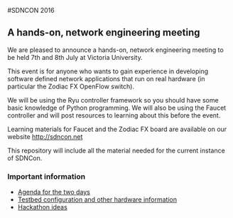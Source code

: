 #SDNCON 2016
## A hands-on, network engineering meeting

We are pleased to announce a hands-on, network engineering meeting to be held 7th and 8th July at Victoria University.

This event is for anyone who wants to gain experience in developing software defined network applications that run on 
real hardware (in particular the Zodiac FX OpenFlow switch).

We will be using the Ryu controller framework so you should have some basic knowledge of Python programming. 
We will also be using the Faucet controller and will post resources to learning about this before the event.

Learning materials for Faucet and the Zodiac FX board are available on our website http://sdncon.net

This repository will include all the material needed for the current instance of SDNCon.

### Important information

  * [Agenda for the two days](agenda.md)
  * [Testbed configuration and other hardware information](hardware/README.md)
  * [Hackathon ideas](hackathon_ideas.pdf)
